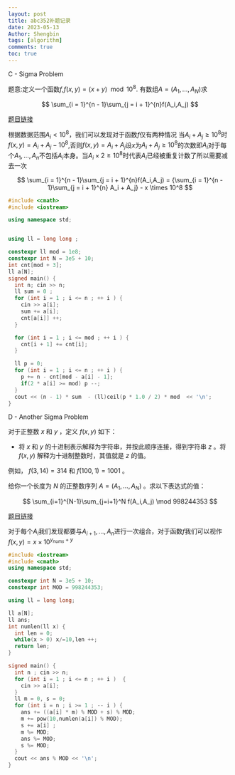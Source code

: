 ```yaml
---
layout: post
title: abc352补题记录 
date: 2023-05-13
Author: Shengbin 
tags: [algorithm]
comments: true
toc: true
---
```


C - Sigma Problem

题意:定义一个函数$f$,$f(x,y) = (x + y) \mod 10^8$.
有数组$A=(A_1,...,A_N)$求

$$
\sum_{i = 1}^{n - 1}\sum_{j = i + 1}^{n}f(A_i,A_j)
$$

[题目链接](https://atcoder.jp/contests/abc353/tasks/abc353_c)

根据数据范围$A_i < 10^8$，我们可以发现对于函数$f$仅有两种情况
当$A_i + A_j \ge 10^8$时$f(x,y) = A_i + A_j - 10^8$,否则$f(x,y) = A_i+A_j$设$x$为$A_i+A_j \ge 10^8$的次数即$A_i$对于每个$A_1,...,A_n$不包括$A_i$本身。当$A_i \times 2 \ge 10^8$时代表$A_i$已经被重复计数了所以需要减去一次

$$
\sum_{i = 1}^{n - 1}\sum_{j = i + 1}^{n}f(A_i,A_j) = {\sum_{i = 1}^{n - 1}\sum_{j = i + 1}^{n} A_i + A_j} - x \times 10^8
$$



```cpp
#include <cmath>
#include <iostream>

using namespace std;


using ll = long long ;

constexpr ll mod = 1e8;
constexpr int N = 3e5 + 10;
int cnt[mod + 3];
ll a[N];
signed main() {
  int n; cin >> n;
  ll sum = 0 ;
  for (int i = 1 ; i <= n ; ++ i ) {
    cin >> a[i];
    sum += a[i];
    cnt[a[i]] ++;
  }

  for (int i = 1 ; i <= mod ; ++ i ) {
    cnt[i + 1] += cnt[i];
  }

  ll p = 0;
  for (int i = 1 ; i <= n ; ++ i ) {
    p += n - cnt[mod - a[i] - 1];
    if(2 * a[i] >= mod) p --;
  }
  cout << (n - 1) * sum  - (ll)ceil(p * 1.0 / 2) * mod  << '\n'; 
}

```

D - Another Sigma Problem

对于正整数 $x$ 和 $y$ ，定义 $f(x, y)$ 如下：

- 将 $x$ 和 $y$ 的十进制表示解释为字符串，并按此顺序连接，得到字符串 $z$ 。将 $f(x, y)$ 解释为十进制整数时，其值就是 $z$ 的值。

例如， $f(3, 14) = 314$ 和 $f(100, 1) = 1001$ 。

给你一个长度为 $N$ 的正整数序列 $A = (A_1, \ldots, A_N)$ 。求以下表达式的值：

$$
\sum_{i=1}^{N-1}\sum_{j=i+1}^N f(A_i,A_j) \mod 998244353 
$$  


[题目链接](https://atcoder.jp/contests/abc353/tasks/abc353_d)

对于每个$A_i$我们发现都要与$A_{i+1},...,A_{n}$进行一次组合，对于函数$f$我们可以视作$f(x,y) = x \times 10^{y_{nums} + y}$

```cpp
#include <iostream>
#include <cmath>
using namespace std;

constexpr int N = 3e5 + 10;
constexpr int MOD = 998244353;

using ll = long long;

ll a[N];
ll ans;
int numlen(ll x) {
  int len = 0;
  while(x > 0) x/=10,len ++;
  return len;
}

signed main() {
  int n ; cin >> n;
  for (int i = 1 ; i <= n ; ++ i )  {
    cin >> a[i];
  }
  ll m = 0, s = 0;
  for (int i = n ; i >= 1 ; -- i ) {
    ans += ((a[i] * m) % MOD + s) % MOD;
    m += pow(10,numlen(a[i]) % MOD);
    s += a[i] ;
    m %= MOD;
    ans %= MOD;
    s %= MOD;
  }
  cout << ans % MOD << '\n';
}

```
